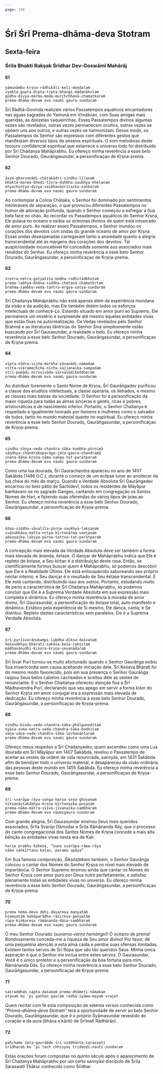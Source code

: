 ```yaml
---
page: 198
---
```


# Śrī Śrī Prema-dhāma-deva Stotram

## Sexta-feira

### Śrīla Bhakti Rakṣak Śrīdhar Dev-Goswāmī Mahārāj

#### 61

    yāmunāmbu-kṛṣṇa-rādhikāli-keli-maṇḍalaṁ
    vyakta-gupta-dṛpta-tṛpta-bhaṅgi-mādanākulam
    gūḍha-divya-marma-moda-mūrchchhanā-chamatkaraṁ
    prema-dhāma-devam eva naumi gaura-sundaram

Śrī Rādhā–Govinda realizam vários Passatempos aquáticos encantadores nas águas sagradas do Yamunā em Vṛndāvan, com Suas amigas mais queridas, as donzelas vaqueirinhas. Esses Passatempos divinos algumas vezes são revelados, outras vezes permanecem ocultos, outras vezes se opõem uns aos outros, e outras vezes se harmonizam. Desse modo, os Passatempos do Senhor são expressos com diferentes gestos que manifestam diversos tipos de anseios espirituais. O som melodioso deste tesouro confidencial espiritual que estarrece o universo todo foi distribuído por Śrī Chaitanya Mahāprabhu. Eu ofereço minha reverência a esse belo Senhor Dourado, Gaurāṅgasundar, a personificaçao de Kṛṣṇa-prema.

#### 62

    āsya-gharṣaṇādi-chāṭakādri-sindhu-līlanaṁ
    bhakta-marma-bhedi-tīvra-duḥkha-saukhya-khelanam
    atyachintya-divya-vaibhavāśritaika-śaṅkaraṁ
    prema-dhāma-devam eva naumi gaura-sundaram

Ao contemplar a Colina Chāṭaka, o Senhor foi dominado por sentimentos intoleráveis de separação, o que provocou diferentes Passatempos no humor de adoração profunda, quando o Senhor começou a esfregar a Sua bela face no chão. Ao recordar os Passatempos aquáticos do Senhor Kṛṣṇa, Ele pulava no oceano e exibia os sintomas divinos de quem está intoxicado de amor puro. Ao realizar esses Passatempos, o Senhor inundou os corações dos devotos com ondas do grande oceano de amor por Kṛṣṇa. Essas ondas desesperadas carregavam tanto a ansiedade quanto a alegria transcendental até às margens dos corações dos devotos. Tal auspiciosidade inconcebível foi concedida somente aos associados mais rendidos do Senhor. Eu ofereço minha reverência a esse belo Senhor Dourado, Gaurāṅgasundar, a personificaçao de Kṛṣṇa-prema.

#### 63

    śrotra-netra-gatyatīta-bodha-rodhitādbhutaṁ
    prema-labhya-bhāva-siddha-chetanā-chamatkṛtam
    brahma-śambhu-veda-tantra-mṛgya-satya-sundaraṁ
    prema-dhāma-devam eva naumi gaura-sundaram

Śrī Chaitanya Mahāprabhu não está apenas além da experiência mundana da visão e da audição, mas Ele também detém todos os esforços intelectuais de conhecê-Lo. Estando situado em amor puro ao Supremo, Ele permanece um mistério e surpreende até mesmo àquelas entidades vivas que estão fixas na autorrealização. Os Vedas revelados pelo Senhor Brahmā e as literaturas tântricas do Senhor Śiva simplesmente estão buscando por Śrī Gaurasundar, a realidade o belo. Eu ofereço minha reverência a esse belo Senhor Dourado, Gaurāṅgasundar, a personificaçao de Kṛṣṇa-prema.

#### 64

    vipra-śūdra-vijña-mūrkha-yāvanādi-nāmadaṁ
    vitta-vikramochcha-nīcha-sajjanaika-sampadam
    strī-pumādi-nirvvivāda-sārvavādikoddharaṁ
    prema-dhāma-devam eva naumi gaura-sundaram

Ao distribuir livremente o Santo Nome de Kṛṣṇa, Śrī Gaurāṅgadev purificou a classe dos eruditos intelectuais, a classe operária, os iletrados, e mesmo as classes mais baixas da sociedade. O Senhor foi a personificação da maior riqueza para todas as almas sinceras e gentis, ricas e pobres, aristocráticas e de nascimento inferior. Portanto, o Senhor Chaitanya é respeitado e igualmente honrado por homens e mulheres como o salvador de todos, tanto no mundo material quanto no espiritual. Eu ofereço minha reverência a esse belo Senhor Dourado, Gaurāṅgasundar, a personificaçao de Kṛṣṇa-prema.

#### 65

    sindhu-śūnya-veda-chandra-śāka-kumbha-pūrṇimā
    sāndhya-chāndrakoparāga-jāta-gaura-chandramā
    snāna-dāna-kṛṣṇa-nāma-saṅga-tat-parātparaṁ
    prema-dhāma-devam eva naumi gaura-sundaram

Como uma lua dourada, Śrī Gaurachandra apareceu no ano de 1407 Śakābda (1486 D.C.), durante o começo de um eclipse lunar ao anoitecer da lua cheia do mês de março. Quando a Verdade Absoluta Śrī Gaurāṅgadev encarnou no belo pátio de Śachīdevī, todos os residentes de Māyāpur banhavam-se no sagrado Ganges, cantando em congregação os Santos Nomes de Hari, e fazendo suas oferendas de vários tipos de joias ao Senhor. Eu ofereço minha reverência a esse belo Senhor Dourado, Gaurāṅgasundar, a personificaçao de Kṛṣṇa-prema.

#### 66

    ātma-siddha-sāvalīla-pūrṇa-saukhya-lakṣaṇaṁ
    svānubhāva-matta-nṛtya-kīrtanātma-vaṇṭanam
    advayaika-lakṣya-pūrṇa-tattva-tat-parātparaṁ
    prema-dhāma-devam eva naumi gaura-sundaram

A concepção mais elevada da Verdade Absoluta deve ser também a forma mais elevada de ānanda, êxtase. O dançar de Mahāprabhu indica que Ele é repleto de êxtase, e Seu kīrtan é a distribuição deste rasa. Então, se cientificamente formos buscar quem é Mahāprabhu, só podemos descobrir que Ele é a Realidade Última. Ele está enlouquecido saboreando seu próprio néctar interno, e Seu dançar é o resultado de Seu êxtase transcendental. E Ele está cantando, distribuindo isso aos outros. Portanto, estudando muito de perto a característica de Śrī Chaitanya Mahāprabhu, só podemos concluir que Ele é a Suprema Verdade Absoluta em sua expressão mais completa e dinâmica. Eu ofereço minha reverência à morada de amor divino, Śrī Gaurasundar, a personificação do êxtase total, auto-manifesto e dinâmico. Extático pela experiência de Si mesmo, Ele dança, canta, e Se distribui. Repleto destas características sem paralelos, Ele é a Suprema Verdade Absoluta.

#### 67

    śrī-purīśvarānukampi-labdha-dīkṣa-daivataṁ
    keśavākhya-bhāratī-sakāśa-keśa-rakṣitam
    mādhavānudhī-kiśora-kṛṣṇa-sevanādaraṁ
    prema-dhāma-devam eva naumi gaura-sundaram

Śrī Īśvar Purī tornou-se muito afortunado quando o Senhor Gaurāṅga exibiu Sua misericórdia sem causa aceitando iniciação dele. Śrī Keśava Bhāratī foi do mesmo modo favorecido, pois em sua presença o Senhor Gaurāṅga raspou Seus belos cabelos cacheados e aceitou dele as vestes de renunciante. E o Senhor Chaitanya ofereceu atenção fixa a Śrī Mādhavendra Purī, declarando que seu apego em servir a forma kiśor do Senhor Kṛṣṇa em amor conjugal era a expressão mais elevada de dedicação. Eu ofereço minha reverência a esse belo Senhor Dourado, Gaurāṅgasundar, a personificaçao de Kṛṣṇa-prema.

#### 68

    sindhu-bindu-veda-chandra-śāka-phālgunoditaṁ
    nyāsa-soma-netra-veda-chandra-śāka-bodhitam
    vāṇa-vāṇa-veda-chandra-śāka-lochanāntaraṁ
    prema-dhāma-devam eva naumi gaura-sundaram

Ofereço meus respeitos a Śrī Chaitanyadev, quem ascendeu como uma Lua dourada em Śrī Māyāpur em 1407 Śakābda, revelou o Passatempo de aceitar as vestes da ordem de vida renunciada, sannyās, em 1431 Śakābda afim de bendizer todo o universo material, e desapareceu da visão ordinária das pessoas deste mundo em 1455 Śakābda. Eu ofereço minha reverência a esse belo Senhor Dourado, Gaurāṅgasundar, a personificaçao de Kṛṣṇa-prema.

#### 69

    śrī-svarūpa-rāya-saṅga-harṣa-śeṣa-ghoṣaṇaṁ
    śikṣaṇāṣṭakākhya-kṛṣṇa-kīrtanaika-poṣaṇam
    prema-nāma-mātra-viśva-jīvanaika-sambharaṁ
    prema-dhāma-devam eva naumigaura-sundaram

Com grande alegria, Śrī Gaurasundar ensinou Seus mais queridos associados, Śrīla Svarūp Dāmodar e Śrīla Rāmānanda Rāy, que o processo do canto congregacional dos Santos Nomes de Kṛṣṇa concede a mais alta bênção às entidades vivas nesta era de Kali:

    harṣe prabhu kahena, “śuna svarūpa-rāma-rāya
    nāma saṅkīrtana kalau, parama upāya”

Em Sua famosa composição, *Śikṣāṣṭakam* também, o Senhor Gaurāṅga colocou o cantar dos Nomes do Senhor Kṛṣṇa no nível mais elevado de importância. O Senhor Supremo ensinou ainda que cantar os Nomes do Senhor Kṛṣṇa com amor puro por Deus nutre perfeitamente, e satisfaz plenamente todas as entidades vivas no universo. Eu ofereço minha reverência a esse belo Senhor Dourado, Gaurāṅgasundar, a personificaçao de Kṛṣṇa-prema.

#### 70

    prema hema-deva dehi-dāsareṣa manyatāṁ
    kṣamyatāṁ mahāparādha-rāśireṣa-gaṇyatām
    rūpa-kiṅkareṣu rāmānanda-dāsa-sambharaṁ
    prema-dhāma-devam eva naumi gaura-sundaram

Ó meu Senhor Dourado (*suvarṇa-varṇo hemāṅgo*)! Ó oceano de prema! Bondosamente conceda-me a riqueza de Seu amor divino! Por favor, dê uma pequenina atenção a esta alma caída e perdoe suas ofensas ilimitadas. Existem tantos servos de Śrī Rūpa que são tão queridos Seus. Minha única aspiração é que o Senhor me inclua entre estes servos. Ó Gaurasundar, Você é o único protetor e a personificação da boa fortuna para mim, Rāmānanda Dās. Eu ofereço minha reverência a esse belo Senhor Dourado, Gaurāṅgasundar, a personificaçao de Kṛṣṇa-prema.

#### 71

    saśraddhaḥ sapta-daśakaṁ prema-dhāmeti-nāmakam
    stavaṁ ko ’pi paṭhan gauraṁ rādhā-śyāma-mayaṁ vrajet

Quem recitar com fé esta composição de setenta versos conhecida como “*Prema-dhāma-deva Stotram*” terá a oportunidade de servir ao belo Senhor Dourado, Gaurāṅgasundar, que é o próprio Śyāmasundar revestido do coração e da aura (bhāva e kānti) de Śrīmatī Rādhārāṇī.

#### 72

    pañchame śata-gaurābde śrī-siddhānta-sarasvatī
    śrīdharaḥ ko ’pi tach chhiṣyas tridaṇḍī-nauti-sundaram

Estas orações foram compostas no quinto século após o aparecimento de Śrī Chaitanya Mahāprabhu por um certo sannyāsi discípulo de Śrīla Saraswatī Ṭhākur conhecido como Śrīdhar.

